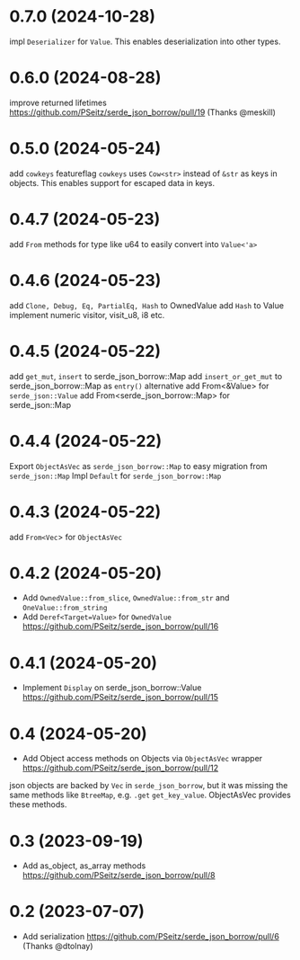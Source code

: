 0.7.0 (2024-10-28)
==================
impl `Deserializer` for `Value`. This enables deserialization into other types.

0.6.0 (2024-08-28)
==================
improve returned lifetimes https://github.com/PSeitz/serde_json_borrow/pull/19  (Thanks @meskill) 

0.5.0 (2024-05-24)
==================
add `cowkeys` featureflag 
`cowkeys` uses `Cow<str>` instead of `&str` as keys in objects. This enables support for escaped data in keys.

0.4.7 (2024-05-23)
==================
add `From` methods for type like u64 to easily convert into `Value<'a>`

0.4.6 (2024-05-23)
==================
add `Clone, Debug, Eq, PartialEq, Hash` to OwnedValue 
add `Hash` to Value 
implement numeric visitor, visit_u8, i8 etc.

0.4.5 (2024-05-22)
==================
add `get_mut`, `insert` to serde_json_borrow::Map
add `insert_or_get_mut` to serde_json_borrow::Map as `entry()` alternative
add From<&Value> for `serde_json::Value`
add From<serde_json_borrow::Map> for serde_json::Map

0.4.4 (2024-05-22)
==================
Export `ObjectAsVec` as `serde_json_borrow::Map` to easy migration from `serde_json::Map`
Impl `Default` for `serde_json_borrow::Map`

0.4.3 (2024-05-22)
==================
add `From<Vec`> for `ObjectAsVec`

0.4.2 (2024-05-20)
==================
* Add `OwnedValue::from_slice`, `OwnedValue::from_str` and `OneValue::from_string`
* Add `Deref<Target=Value>` for `OwnedValue` https://github.com/PSeitz/serde_json_borrow/pull/16

0.4.1 (2024-05-20)
==================
* Implement `Display` on serde_json_borrow::Value https://github.com/PSeitz/serde_json_borrow/pull/15

0.4 (2024-05-20)
==================
* Add Object access methods on Objects via `ObjectAsVec` wrapper https://github.com/PSeitz/serde_json_borrow/pull/12

json objects are backed by `Vec` in `serde_json_borrow`, but it was missing the same methods like `BtreeMap`, e.g. `.get` `get_key_value`.
ObjectAsVec provides these methods.

0.3 (2023-09-19)
==================
* Add as_object, as_array methods https://github.com/PSeitz/serde_json_borrow/pull/8

0.2 (2023-07-07)
==================
* Add serialization https://github.com/PSeitz/serde_json_borrow/pull/6 (Thanks @dtolnay) 
